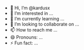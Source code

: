 - 👋 Hi, I’m @kardusx
- 👀 I’m interested in ...
- 🌱 I’m currently learning ...
- 💞️ I’m looking to collaborate on ...
- 📫 How to reach me ...
- 😄 Pronouns: ...
- ⚡ Fun fact: ...

<!---
kardusx/kardusx is a ✨ special ✨ repository because its `README.md` (this file) appears on your GitHub profile.
You can click the Preview link to take a look at your changes.
--->
